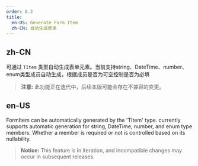 ```yaml
---
order: 0.3
title:
  en-US: Generate Form Item
  zh-CN: 自动生成表单
---
```


## zh-CN

可通过 `TItem` 类型自动生成表单元素。当前支持string、DateTime、number、enum类型成员自动生成，根据成员是否为可空控制是否为必填

> **注意:** 此功能正在迭代中，后续本版可能会存在不兼容的变更。

## en-US

FormItem can be automatically generated by the 'TItem' type. currently supports automatic generation for string, DateTime, number, and enum type members. Whether a member is required or not is controlled based on its nullability.

> **Notice:** This feature is in iteration, and incompatible changes may occur in subsequent releases.